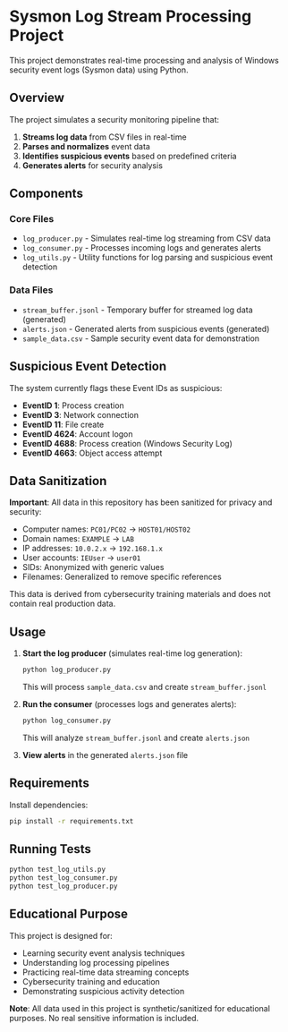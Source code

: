 # Sysmon Log Stream Processing Project

This project demonstrates real-time processing and analysis of Windows security event logs (Sysmon data) using Python.

## Overview

The project simulates a security monitoring pipeline that:
1. **Streams log data** from CSV files in real-time
2. **Parses and normalizes** event data
3. **Identifies suspicious events** based on predefined criteria
4. **Generates alerts** for security analysis

## Components

### Core Files
- `log_producer.py` - Simulates real-time log streaming from CSV data
- `log_consumer.py` - Processes incoming logs and generates alerts
- `log_utils.py` - Utility functions for log parsing and suspicious event detection

### Data Files
- `stream_buffer.jsonl` - Temporary buffer for streamed log data (generated)
- `alerts.json` - Generated alerts from suspicious events (generated)
- `sample_data.csv` - Sample security event data for demonstration

## Suspicious Event Detection

The system currently flags these Event IDs as suspicious:
- **EventID 1**: Process creation
- **EventID 3**: Network connection
- **EventID 11**: File create
- **EventID 4624**: Account logon
- **EventID 4688**: Process creation (Windows Security Log)
- **EventID 4663**: Object access attempt

## Data Sanitization

**Important**: All data in this repository has been sanitized for privacy and security:

- Computer names: `PC01/PC02` → `HOST01/HOST02`
- Domain names: `EXAMPLE` → `LAB`
- IP addresses: `10.0.2.x` → `192.168.1.x`
- User accounts: `IEUser` → `user01`
- SIDs: Anonymized with generic values
- Filenames: Generalized to remove specific references

This data is derived from cybersecurity training materials and does not contain real production data.

## Usage

1. **Start the log producer** (simulates real-time log generation):
   ```bash
   python log_producer.py
   ```
   This will process `sample_data.csv` and create `stream_buffer.jsonl`

2. **Run the consumer** (processes logs and generates alerts):
   ```bash
   python log_consumer.py
   ```
   This will analyze `stream_buffer.jsonl` and create `alerts.json`

3. **View alerts** in the generated `alerts.json` file

## Requirements

Install dependencies:
```bash
pip install -r requirements.txt
```

## Running Tests

```bash
python test_log_utils.py
python test_log_consumer.py
python test_log_producer.py
```

## Educational Purpose

This project is designed for:
- Learning security event analysis techniques
- Understanding log processing pipelines
- Practicing real-time data streaming concepts
- Cybersecurity training and education
- Demonstrating suspicious activity detection

**Note**: All data used in this project is synthetic/sanitized for educational purposes. No real sensitive information is included.
